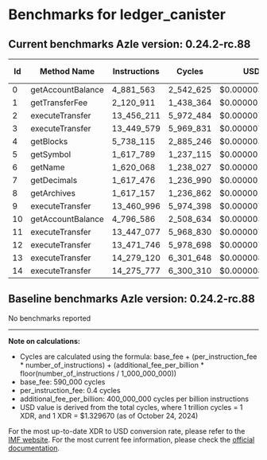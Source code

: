 # Benchmarks for ledger_canister

## Current benchmarks Azle version: 0.24.2-rc.88

| Id  | Method Name       | Instructions | Cycles    | USD           | USD/Million Calls |
| --- | ----------------- | ------------ | --------- | ------------- | ----------------- |
| 0   | getAccountBalance | 4_881_563    | 2_542_625 | $0.0000033809 | $3.38             |
| 1   | getTransferFee    | 2_120_911    | 1_438_364 | $0.0000019125 | $1.91             |
| 2   | executeTransfer   | 13_456_211   | 5_972_484 | $0.0000079414 | $7.94             |
| 3   | executeTransfer   | 13_449_579   | 5_969_831 | $0.0000079379 | $7.93             |
| 4   | getBlocks         | 5_738_115    | 2_885_246 | $0.0000038364 | $3.83             |
| 5   | getSymbol         | 1_617_789    | 1_237_115 | $0.0000016450 | $1.64             |
| 6   | getName           | 1_620_068    | 1_238_027 | $0.0000016462 | $1.64             |
| 7   | getDecimals       | 1_617_476    | 1_236_990 | $0.0000016448 | $1.64             |
| 8   | getArchives       | 1_617_157    | 1_236_862 | $0.0000016446 | $1.64             |
| 9   | executeTransfer   | 13_460_996   | 5_974_398 | $0.0000079440 | $7.94             |
| 10  | getAccountBalance | 4_796_586    | 2_508_634 | $0.0000033357 | $3.33             |
| 11  | executeTransfer   | 13_447_077   | 5_968_830 | $0.0000079366 | $7.93             |
| 12  | executeTransfer   | 13_471_746   | 5_978_698 | $0.0000079497 | $7.94             |
| 13  | executeTransfer   | 14_279_120   | 6_301_648 | $0.0000083791 | $8.37             |
| 14  | executeTransfer   | 14_275_777   | 6_300_310 | $0.0000083773 | $8.37             |

## Baseline benchmarks Azle version: 0.24.2-rc.88

No benchmarks reported

---

**Note on calculations:**

-   Cycles are calculated using the formula: base_fee + (per_instruction_fee \* number_of_instructions) + (additional_fee_per_billion \* floor(number_of_instructions / 1_000_000_000))
-   base_fee: 590_000 cycles
-   per_instruction_fee: 0.4 cycles
-   additional_fee_per_billion: 400_000_000 cycles per billion instructions
-   USD value is derived from the total cycles, where 1 trillion cycles = 1 XDR, and 1 XDR = $1.329670 (as of October 24, 2024)

For the most up-to-date XDR to USD conversion rate, please refer to the [IMF website](https://www.imf.org/external/np/fin/data/rms_sdrv.aspx).
For the most current fee information, please check the [official documentation](https://internetcomputer.org/docs/current/developer-docs/gas-cost#execution).
